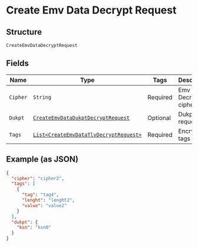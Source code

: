 
# Create Emv Data Decrypt Request

## Structure

`CreateEmvDataDecryptRequest`

## Fields

| Name | Type | Tags | Description | Getter | Setter |
|  --- | --- | --- | --- | --- | --- |
| `Cipher` | `String` | Required | Emv Decrypt cipher type | String getCipher() | setCipher(String cipher) |
| `Dukpt` | [`CreateEmvDataDukptDecryptRequest`](../../doc/models/create-emv-data-dukpt-decrypt-request.md) | Optional | Dukpt data request | CreateEmvDataDukptDecryptRequest getDukpt() | setDukpt(CreateEmvDataDukptDecryptRequest dukpt) |
| `Tags` | [`List<CreateEmvDataTlvDecryptRequest>`](../../doc/models/create-emv-data-tlv-decrypt-request.md) | Required | Encrypted tags list | List<CreateEmvDataTlvDecryptRequest> getTags() | setTags(List<CreateEmvDataTlvDecryptRequest> tags) |

## Example (as JSON)

```json
{
  "cipher": "cipher2",
  "tags": [
    {
      "tag": "tag4",
      "lenght": "lenght2",
      "value": "value2"
    }
  ],
  "dukpt": {
    "ksn": "ksn0"
  }
}
```


